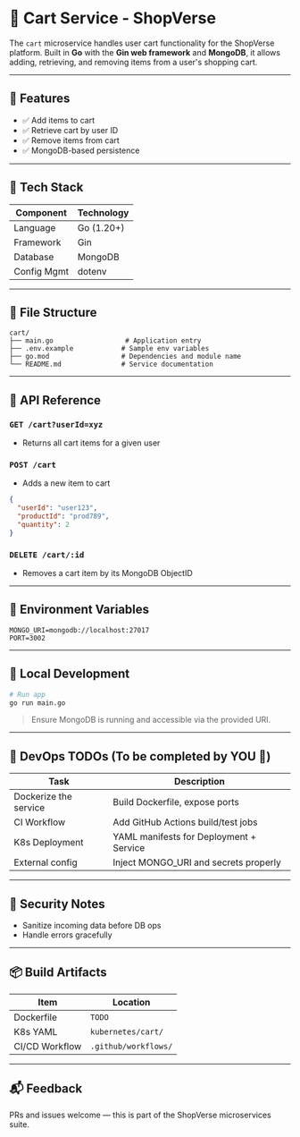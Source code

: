 # 🛒 Cart Service - ShopVerse

The `cart` microservice handles user cart functionality for the ShopVerse platform. Built in **Go** with the **Gin web framework** and **MongoDB**, it allows adding, retrieving, and removing items from a user's shopping cart.

---

## 🚀 Features

- ✅ Add items to cart
- ✅ Retrieve cart by user ID
- ✅ Remove items from cart
- ✅ MongoDB-based persistence

---

## 🧱 Tech Stack

| Component     | Technology         |
|---------------|--------------------|
| Language      | Go (1.20+)         |
| Framework     | Gin                |
| Database      | MongoDB            |
| Config Mgmt   | dotenv             |

---

## 📁 File Structure

```
cart/
├── main.go                  # Application entry
├── .env.example            # Sample env variables
├── go.mod                  # Dependencies and module name
└── README.md               # Service documentation
```

---

## 📖 API Reference

### `GET /cart?userId=xyz`
- Returns all cart items for a given user

### `POST /cart`
- Adds a new item to cart
```json
{
  "userId": "user123",
  "productId": "prod789",
  "quantity": 2
}
```

### `DELETE /cart/:id`
- Removes a cart item by its MongoDB ObjectID

---

## 🔧 Environment Variables

```
MONGO_URI=mongodb://localhost:27017
PORT=3002
```

---

## 🧪 Local Development

```bash
# Run app
go run main.go
```

> Ensure MongoDB is running and accessible via the provided URI.

---

## 🐳 DevOps TODOs (To be completed by YOU 💪)

| Task                    | Description                            |
|-------------------------|----------------------------------------|
| Dockerize the service   | Build Dockerfile, expose ports         |
| CI Workflow             | Add GitHub Actions build/test jobs     |
| K8s Deployment          | YAML manifests for Deployment + Service|
| External config         | Inject MONGO_URI and secrets properly  |

---

## 🔐 Security Notes
- Sanitize incoming data before DB ops
- Handle errors gracefully

---

## 📦 Build Artifacts

| Item           | Location                  |
|----------------|---------------------------|
| Dockerfile     | `TODO`                    |
| K8s YAML       | `kubernetes/cart/`        |
| CI/CD Workflow | `.github/workflows/`      |

---

## 📬 Feedback
PRs and issues welcome — this is part of the ShopVerse microservices suite.
